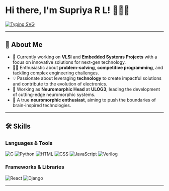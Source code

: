 # Hi there, I'm Supriya R L! 👩‍💻✨

[![Typing SVG](https://readme-typing-svg.herokuapp.com?font=Roboto+Slab&color=%2336BCF7&size=25&center=true&vCenter=true&lines=Electronics+%26+Communication+Engineer;VLSI+and+Embedded+Systems+Specialist;Neuromorphic+Enthusiast;Neuromorphic+Head+at+ULOG3;Open+Source+Contributor)](https://git.io/typing-svg)

---

## 🚀 About Me
- 🌱 Currently working on **VLSI** and **Embedded Systems Projects** with a focus on innovative solutions for next-gen technology.
- 👩‍💻 Enthusiastic about **problem-solving**, **competitive programming**, and tackling complex engineering challenges.
- 💡 Passionate about leveraging **technology** to create impactful solutions and contribute to the evolution of electronics.
- 🎯 Working as **Neuromorphic Head** at **ULOG3**, leading the development of cutting-edge neuromorphic systems.
- 🧠 A true **neuromorphic enthusiast**, aiming to push the boundaries of brain-inspired technologies.

---

## 🛠 Skills

### Languages & Tools
![C](https://img.shields.io/badge/-C-00599C?style=flat-square&logo=c&logoColor=white)
![Python](https://img.shields.io/badge/-Python-3776AB?style=flat-square&logo=python&logoColor=white)
![HTML](https://img.shields.io/badge/-HTML5-E34F26?style=flat-square&logo=html5&logoColor=white)
![CSS](https://img.shields.io/badge/-CSS3-1572B6?style=flat-square&logo=css3&logoColor=white)
![JavaScript](https://img.shields.io/badge/-JavaScript-F7DF1E?style=flat-square&logo=javascript&logoColor=black)
![Verilog](https://img.shields.io/badge/-Verilog-44A8B0?style=flat-square&logo=verilog&logoColor=white)

### Frameworks & Libraries
![React](https://img.shields.io/badge/-React-61DAFB?style=flat-square&logo=react&logoColor=white)
![Django](https://img.shields.io/badge/-Django-092E20?style=flat-square&logo=django&logoColor=white)

---
